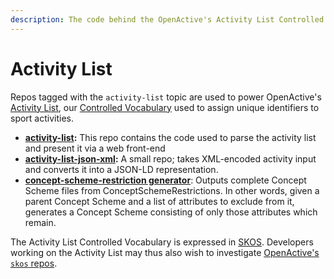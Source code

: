 ```yaml
---
description: The code behind the OpenActive's Activity List Controlled Vocabulary.
---
```


# Activity List

Repos tagged with the `activity-list` topic are used to power OpenActive's [Activity List](https://www.openactive.io/activity-list/), our [Controlled Vocabulary](https://en.wikipedia.org/wiki/Controlled\_vocabulary) used to assign unique identifiers to sport activities.

* [**activity-list**](https://github.com/openactive/activity-list)**:** This repo contains the code used to parse the activity list and present it via a web front-end
* [**activity-list-json-xml**](https://github.com/openactive/activity-list-xml-json)**:** A small repo; takes XML-encoded activity input and converts it into a JSON-LD representation.
* [**concept-scheme-restriction generator**](https://github.com/openactive/concept-scheme-restriction-generator): Outputs complete Concept Scheme files from ConceptSchemeRestrictions. In other words, given a parent Concept Scheme and a list of attributes to exclude from it, generates a Concept Scheme consisting of only those attributes which remain.

The Activity List Controlled Vocabulary is expressed in [SKOS](https://en.wikipedia.org/wiki/Simple\_Knowledge\_Organization\_System). Developers working on the Activity List may thus also wish to investigate [OpenActive's `skos` repos](skos.md).



